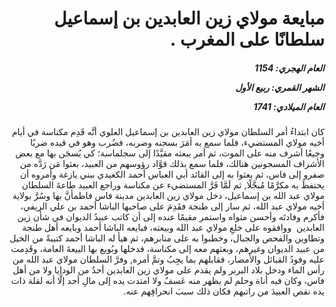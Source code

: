<h1 dir="rtl">مبايعة مولاي زين العابدين بن إسماعيل سلطانًا على المغرب .</h1>

<h5 dir="rtl">العام الهجري:  1154

الشهر القمري: ربيع الأول

العام الميلادي: 1741</h5>

<p dir="rtl">كان ابتداءُ أمر السلطان مولاي زين العابدين بن إسماعيل العلوي أنَّه قَدِم مكناسة في أيام أخيه مولاي المستضيء، فلما سمع به أمَرَ بسجنه وضربه، فضُرب وهو في قيده ضربًا وجيعًا أشرف منه على الموت، ثم أمر ببعثه مقيَّدًا إلى سجلماسة؛ كي يُسجَن بها مع بعض الأشراف المسجونين هنالك، فلما سمع بذلك قوَّاد رؤوسهم من العبيد، بعثوا مَن رَدَّه من صفرو إلى فاس، ثم بعثوا به إلى القائد أبي العباس أحمد الكعيدي ببني يازغة وأمروه أن يحتفظَ به مكرَّمًا مُبجَّلًا, ثم لَمَّا فَرَّ المستضيء عن مكناسة وراجع العبيد طاعةَ السلطان مولاي عبد الله بن إسماعيل، دخل مولاي زين العابدين مدينة فاس فاطمأنَّ بها وسُرَّ بولاية أخيه مولاي عبد الله، ثم سار إلى طنجة فقَدِمَ على صاحبها الباشا أحمد بن علي الريفي، فأكرم وفادتَه وأحسن مثواه واستمر مقيمًا عنده إلى أن كاتب عبيدُ الديوان في شأن زين العابدين  ووافقوه على خلعِ مولاي عبد الله وبيعته، فبايعه الباشا أحمد وبايعه أهل طنجة وتطاوين والفحص والجبال، وخطبوا به على منابرهم، ثم هيأ له الباشا أحمد كتيبةً من الخيل من عبيد الديوان وغيرهم، وبعثهم معه إلى مكناسة، فدخلها وبُويع بها البيعةَ العامة، وقَدِمت عليه وفودُ القبائل والأمصار، فقابلهم بما يجِبُ وتمَّ أمره, وفرَّ السلطان مولاي عبد الله من رأس الماء ودخل بلاد البربر ولم يقدم على مولاي زين العابدين أحدٌ من الودايا ولا من أهل فاس، وكان فيه أناة وحلم لم يظهر منه عَسفٌ ولا امتدت يده إلى مالِ أحد إلَّا أنه لقلة ذات يده نقص العبيدَ من راتبهم فكان ذلك سببَ انحرافِهم عنه.</p></br>
